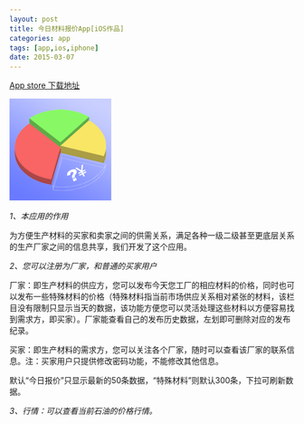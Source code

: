 ```yaml
---
layout: post
title: 今日材料报价App[iOS作品]
categories: app
tags: [app,ios,iphone]
date: 2015-03-07
---
```


[App store 下载地址](https://itunes.apple.com/us/app/jin-ri-cai-liao-bao-jia/id967274552?l=zh&ls=1&mt=8)

![](/image/PlasticAppIcon@3x.png)


_1、本应用的作用_

为方便生产材料的买家和卖家之间的供需关系，满足各种一级二级甚至更底层关系的生产厂家之间的信息共享，我们开发了这个应用。


_2、您可以注册为厂家，和普通的买家用户_

厂家：即生产材料的供应方，您可以发布今天您工厂的相应材料的价格，同时也可以发布一些特殊材料的价格（特殊材料指当前市场供应关系相对紧张的材料，该栏目没有限制只显示当天的数据，该功能方便您可以灵活处理这些材料以方便容易找到需求方，即买家）。厂家能查看自己的发布历史数据，左划即可删除对应的发布纪录。

买家：即生产材料的需求方，您可以关注各个厂家，随时可以查看该厂家的联系信息。注：买家用户只提供修改密码功能，不能修改其他信息。

默认“今日报价”只显示最新的50条数据，“特殊材料”则默认300条，下拉可刷新数据。

_3、行情：可以查看当前石油的价格行情。_